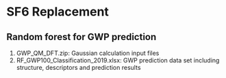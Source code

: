 # SF6 Replacement
<h2>Random forest for GWP prediction</h2>
<ol>
    <li>GWP_QM_DFT.zip: Gaussian calculation input files</li>
    <li>RF_GWP100_Classification_2019.xlsx: GWP prediction data set including structure, descriptors and prediction results</li>
</ol>
